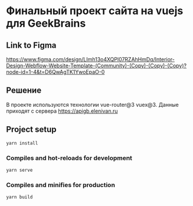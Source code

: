 # Финальный проект сайта на vuejs для GeekBrains

## Link to Figma

https://www.figma.com/design/LImh13o4XQPl07RZAhHmDq/Interior-Design-Webflow-Website-Template-(Community)-(Copy)-(Copy)-(Copy)?node-id=1-4&t=D6QwAgTK1YwoEpaO-0

## Решение

В проекте используются технологии vue-router@3 vuex@3.
Данные приходят с сервера https://apigb.elenivan.ru

## Project setup

```
yarn install
```

### Compiles and hot-reloads for development

```
yarn serve
```

### Compiles and minifies for production

```
yarn build
```
